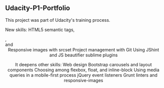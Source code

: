## Udacity-P1-Portfolio

This project was part of Udacity's training process.

New skills:
HTML5 semantic tags, <article>, <section> and <header>
Responsive images with srcset
Project management with Git
Using JShint and JS beautifier sublime plugins

It deepens other skills:
Web design
Bootstrap carousels and layout components
Choosing among flexbox, float, and inline-block
Using media queries in a mobile-first process
jQuery event listeners
Grunt linters and responsive-images



